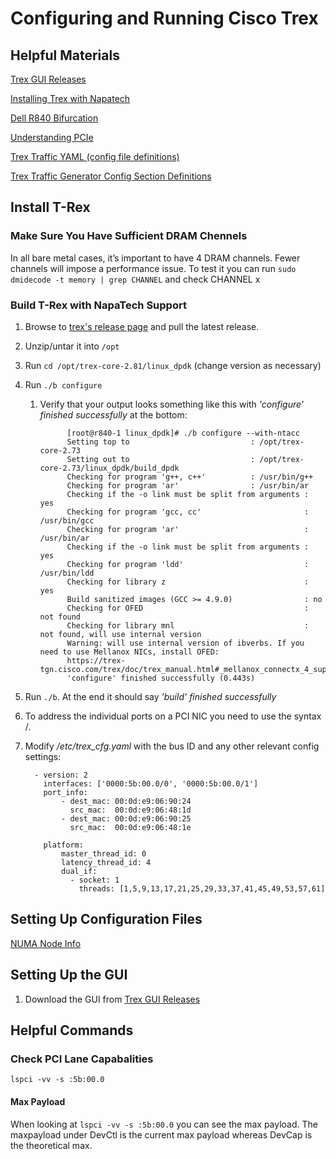 # Configuring and Running Cisco Trex

## Helpful Materials

[Trex GUI Releases](https://github.com/cisco-system-traffic-generator/trex-stateless-gui/releases)

[Installing Trex with Napatech](https://trex-tgn.cisco.com/trex/doc/trex_appendix_napatech.html)

[Dell R840 Bifurcation](https://qrl.dell.com/Files/en-us/html/Manuals/R840/Shoemaker_4U_Slotbifurcation=GUID-C00A48B5-849E-4569-B08E-F488A3CE43F4=1=en-us=.html)

[Understanding PCIe](https://community.mellanox.com/s/article/understanding-pcie-configuration-for-maximum-performance#jive_content_id_PCIe_Max_Payload_Size)

[Trex Traffic YAML (config file definitions)](https://trex-tgn.cisco.com/trex/doc/trex_manual.html#_traffic_yaml_f_argument_of_stateful)

[Trex Traffic Generator Config Section Definitions](https://trex-tgn.cisco.com/trex/doc/trex_manual.html#_clients_servers_ip_allocation_scheme)

## Install T-Rex

### Make Sure You Have Sufficient DRAM Chennels

In all bare metal cases, it’s important to have 4 DRAM channels. Fewer channels will impose a performance issue. To test it you can run `sudo dmidecode -t memory | grep CHANNEL` and check CHANNEL x

### Build T-Rex with NapaTech Support

1. Browse to [trex's release page](https://github.com/cisco-system-traffic-generator/trex-core/releases) and pull the latest release.
2. Unzip/untar it into `/opt`
3. Run `cd /opt/trex-core-2.81/linux_dpdk` (change version as necessary)
4. Run `./b configure`
   1. Verify that your output looks something like this with *'configure' finished successfully* at the bottom:

                [root@r840-1 linux_dpdk]# ./b configure --with-ntacc
                Setting top to                           : /opt/trex-core-2.73
                Setting out to                           : /opt/trex-core-2.73/linux_dpdk/build_dpdk
                Checking for program 'g++, c++'          : /usr/bin/g++
                Checking for program 'ar'                : /usr/bin/ar
                Checking if the -o link must be split from arguments : yes
                Checking for program 'gcc, cc'                       : /usr/bin/gcc
                Checking for program 'ar'                            : /usr/bin/ar
                Checking if the -o link must be split from arguments : yes
                Checking for program 'ldd'                           : /usr/bin/ldd
                Checking for library z                               : yes
                Build sanitized images (GCC >= 4.9.0)                : no
                Checking for OFED                                    : not found
                Checking for library mnl                             : not found, will use internal version
                Warning: will use internal version of ibverbs. If you need to use Mellanox NICs, install OFED:
                https://trex-tgn.cisco.com/trex/doc/trex_manual.html#_mellanox_connectx_4_support
                'configure' finished successfully (0.443s)

5. Run `./b`. At the end it should say *'build' finished successfully*
6. To address the individual ports on a PCI NIC you need to use the syntax <pci-device>/<port-no>.
7. Modify */etc/trex_cfg.yaml* with the bus ID and any other relevant config settings:

         - version: 2
           interfaces: ['0000:5b:00.0/0', '0000:5b:00.0/1']
           port_info:
               - dest_mac: 00:0d:e9:06:90:24
                 src_mac:  00:0d:e9:06:48:1d
               - dest_mac: 00:0d:e9:06:90:25
                 src_mac:  00:0d:e9:06:48:1e

           platform:
               master_thread_id: 0
               latency_thread_id: 4
               dual_if:
                 - socket: 1
                   threads: [1,5,9,13,17,21,25,29,33,37,41,45,49,53,57,61]

## Setting Up Configuration Files

[NUMA Node Info](https://trex-tgn.cisco.com/trex/doc/trex_manual.html#_platform_section_configuration)

## Setting Up the GUI

1. Download the GUI from [Trex GUI Releases](https://github.com/cisco-system-traffic-generator/trex-stateless-gui/releases)

## Helpful Commands

### Check PCI Lane Capabalities

    lspci -vv -s :5b:00.0

#### Max Payload

When looking at `lspci -vv -s :5b:00.0` you can see the max payload. The maxpayload under DevCtl is the current max payload whereas DevCap is the theoretical max.